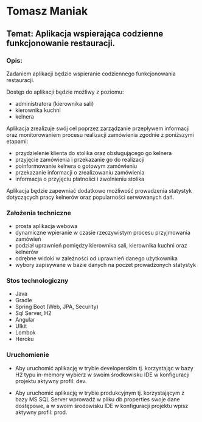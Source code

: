 # Tomasz Maniak
## Temat: Aplikacja wspierająca codzienne funkcjonowanie restauracji.

### Opis:
Zadaniem aplikacji będzie wspieranie codziennego funkcjonowania restauracji.

Dostęp do aplikacji będzie możliwy z poziomu:
* administratora (kierownika sali)
* kierownika kuchni
* kelnera

Aplikacja zrealizuje swój cel poprzez zarządzanie przepływem informacji oraz monitorowaniem procesu realizacji zamówienia zgodnie z poniższymi etapami:
* przydzielenie klienta do stolika oraz obsługującego go kelnera
* przyjęcie zamówienia i przekazanie go do realizacji
* poinformowanie kelnera o gotowym zamówieniu
* przekazanie informacji o zrealizowaniu zamówienia
* informacja o przyjęciu płatności i zwolnieniu stolika

Aplikacja będzie zapewniać dodatkowo możliwość prowadzenia statystyk dotyczących pracy kelnerów oraz popularności serwowanych dań.

### Założenia techniczne
* prosta aplikacja webowa
* dynamiczne wpieranie w czasie rzeczywistym procesu przyjmowania zamówień
* podział uprawnień pomiędzy kierownika sali, kierownika kuchni oraz kelnerów
* odrębne widoki w zależności od uprawnień danego użytkownika
* wybory zapisywane w bazie danych na poczet prowadzonych statystyk

### Stos technologiczny
* Java
* Gradle
* Spring Boot (Web, JPA, Security)
* Sql Server, H2
* Angular
* UIkit
* Lombok
* Heroku  

### Uruchomienie
* Aby uruchomić aplikację w trybie developerskim tj. korzystając w bazy H2 typu in-memory wybierz w  swoim 
środkowisku IDE w konfiguracji projektu aktywny profil: dev.

* Aby uruchomić aplikację w trybie produkcyjnym tj. korzystającym z bazy MS SQL Server wprowadź w pliku db.properties 
swoje dane dostępowe, a w swoim środowisku IDE w konfiguracji projektu wpisz aktywny profil: prod. 
